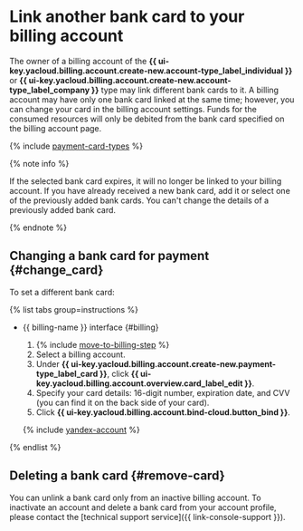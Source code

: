 # Link another bank card to your billing account

The owner of a billing account of the **{{ ui-key.yacloud.billing.account.create-new.account-type_label_individual }}** or **{{ ui-key.yacloud.billing.account.create-new.account-type_label_company }}** type may link different bank cards to it.
A billing account may have only one bank card linked at the same time; however, you can change your card in the billing account settings.
Funds for the consumed resources will only be debited from the bank card specified on the billing account page.

{% include [payment-card-types](../../_includes/billing/payment-card-types.md) %}

{% note info %}

If the selected bank card expires, it will no longer be linked to your billing account. If you have already received a new bank card, add it or select one of the previously added bank cards. You can't change the details of a previously added bank card.

{% endnote %}

## Changing a bank card for payment {#change_card}

To set a different bank card:

{% list tabs group=instructions %}

- {{ billing-name }} interface {#billing}

   1. {% include [move-to-billing-step](../_includes/move-to-billing-step.md) %}
   1. Select a billing account.
   1. Under **{{ ui-key.yacloud.billing.account.create-new.payment-type_label_card }}**, click **{{ ui-key.yacloud.billing.account.overview.card_label_edit }}**.
   1. Specify your card details: 16-digit number, expiration date, and CVV (you can find it on the back side of your card).
   1. Click **{{ ui-key.yacloud.billing.account.bind-cloud.button_bind }}**.

   {% include [yandex-account](../_includes/payment-card-validation.md) %}

{% endlist %}

## Deleting a bank card {#remove-card}

You can unlink a bank card only from an inactive billing account.
To inactivate an account and delete a bank card from your account profile, please contact the [technical support service]({{ link-console-support }}).
